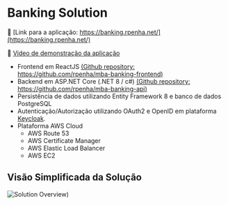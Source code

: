 # Banking Solution

🔗 [Link para a aplicação: https://banking.rpenha.net/](https://banking.rpenha.net/)

🔗 [Vídeo de demonstração da aplicação](https://www.loom.com/share/e741504e8d7143ed80c8cadf0937afea?sid=0c5e0d08-ef74-4e7f-985d-e2dec049829b)

* Frontend em ReactJS [(Github repository: https://github.com/rpenha/mba-banking-frontend)](https://github.com/rpenha/mba-banking-frontend)
* Backend em ASP.NET Core (.NET 8 / c#) [(Github repository: https://github.com/rpenha/mba-banking-api)](https://github.com/rpenha/mba-banking-api)
* Persistência de dados utilizando Entity Framework 8 e banco de dados PostgreSQL
* Autenticação/Autorização utilizando OAuth2 e OpenID em plataforma [Keycloak](https://www.keycloak.org/).
* Plataforma AWS Cloud
  * AWS Route 53
  * AWS Certificate Manager
  * AWS Elastic Load Balancer
  * AWS EC2

## Visão Simplificada da Solução

![Solution Overview](https://github.com/rpenha/mba-banking-api/blob/master/BankingSolution.png))
